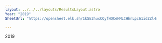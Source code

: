 ```yaml
---
layout: ../../../layouts/ResultsLayout.astro
Year: "2019"
SheetUrl: "https://opensheet.elk.sh/1kSE2huxCQyfHQCeHMLCHhnLpc61idZZl4r4El6qXT7g/1"

---
```


2019




